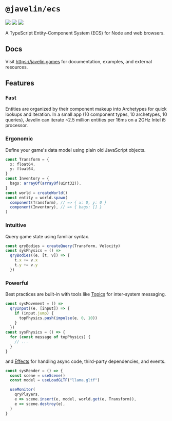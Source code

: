 # `@javelin/ecs`

![](https://camo.githubusercontent.com/36d0620c487aed9687926c052da8f57bb3361997/68747470733a2f2f666c61742e62616467656e2e6e65742f62616467652f6c6963656e73652f4d49542f707572706c65)
![](https://camo.githubusercontent.com/e31c52c59d5035f3abb502ef36e4b7b5a10eb173/68747470733a2f2f666c61742e62616467656e2e6e65742f62616467652f69636f6e2f547970655363726970743f69636f6e3d74797065736372697074266c6162656c)
![](https://flat.badgen.net/bundlephobia/minzip/@javelin/ecs)

A TypeScript Entity-Component System (ECS) for Node and web browsers.

## Docs

Visit https://javelin.games for documentation, examples, and external resources.

## Features

### Fast

Entities are organized by their component makeup into Archetypes for quick lookups and iteration. In a small app (10 component types, 10 archetypes, 10 queries), Javelin can iterate ~2.5 million entities per 16ms on a 2GHz Intel i5 processor.

### Ergonomic

Define your game's data model using plain old JavaScript objects.

```ts
const Transform = {
  x: float64,
  y: float64,
}
const Inventory = {
  bags: arrayOf(arrayOf(uint32)),
}
const world = createWorld()
const entity = world.spawn(
  component(Transform), // => { x: 0, y: 0 }
  component(Inventory), // => { bags: [] }
)
```

### Intuitive

Query game state using familiar syntax.

```ts
const qryBodies = createQuery(Transform, Velocity)
const sysPhysics = () =>
  qryBodies((e, [t, v]) => {
    t.x += v.x
    t.y += v.y
  })
```

### Powerful

Best practices are built-in with tools like [Topics](https://javelin.games/ecs/topics) for inter-system messaging.

```ts
const sysMovement = () =>
  qryInput((e, [input]) => {
    if (input.jump) {
      topPhysics.push(impulse(e, 0, 10))
    }
  })
const sysPhysics = () => {
  for (const message of topPhysics) {
    // ...
  }
}
```

and [Effects](https://javelin.games/ecs/effects) for handling async code, third-party dependencies, and events.

```ts
const sysRender = () => {
  const scene = useScene()
  const model = useLoadGLTF("llama.gltf")

  useMonitor(
    qryPlayers,
    e => scene.insert(e, model, world.get(e, Transform)),
    e => scene.destroy(e),
  )
}
```
